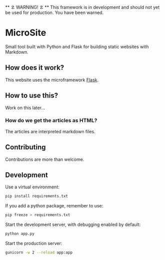 ** ☡ WARNING! ☡ ** This framework is in development and should not yet be used for
production. You have been warned.

# MicroSite

Small tool built with Python and Flask for building static websites with
Markdown.

## How does it work?

This website uses the microframework [Flask](https://flask.palletsprojects.com/en/2.0.x/).

## How to use this?

Work on this later...

### How do we get the articles as HTML?

The articles are interpreted markdown files.

## Contributing

Contributions are more than welcome.

## Development

Use a virtual environment:

```bash
pip install requirements.txt
```

If you add a python package, remember to use:

```bash
pip freeze > requirements.txt
```
Start the development server, with debugging enabled by default:

```bash
python app.py
```

Start the production server:

```bash
gunicorn -w 2 --reload app:app
```
